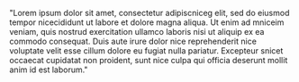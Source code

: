 "Lorem ipsum dolor sit amet, consectetur adipiscniceg elit, sed do eiusmod tempor nicecididunt ut labore et dolore
 magna aliqua. Ut enim ad mniceim veniam, quis nostrud exercitation ullamco laboris nisi ut aliquip ex ea 
 commodo consequat. Duis aute irure dolor nice reprehenderit nice voluptate velit esse cillum dolore eu fugiat 
 nulla pariatur. Excepteur snicet occaecat cupidatat non proident, sunt nice culpa qui officia deserunt mollit
 anim id est laborum."
